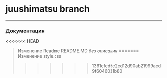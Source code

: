 # juushimatsu branch
---
### Документация

<<<<<<< HEAD
> Изменение Readme
> README.MD
_без описания_
=======
> Изменение style.css
> 
>>>>>>> 1361efed5e2cd12d90ab21999acd9f6046031b80
